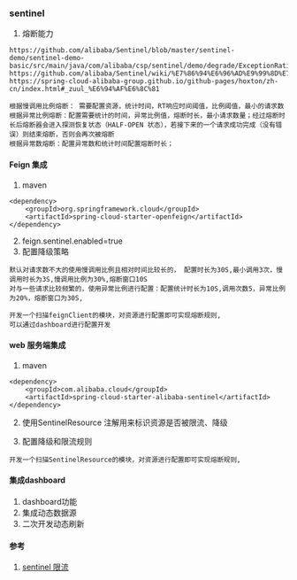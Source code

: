 ### sentinel

1. 熔断能力

``` 
https://github.com/alibaba/Sentinel/blob/master/sentinel-demo/sentinel-demo-basic/src/main/java/com/alibaba/csp/sentinel/demo/degrade/ExceptionRatioCircuitBreakerDemo.java
https://github.com/alibaba/Sentinel/wiki/%E7%86%94%E6%96%AD%E9%99%8D%E7%BA%A7
https://spring-cloud-alibaba-group.github.io/github-pages/hoxton/zh-cn/index.html#_zuul_%E6%94%AF%E6%8C%81

根据慢调用比例熔断： 需要配置资源，统计时间，RT响应时间阈值，比例阈值，最小的请求数
根据异常比例熔断：配置需要统计的时间，异常比例值，熔断时长，最小请求数量；经过熔断时长后熔断器会进入探测恢复状态（HALF-OPEN 状态），若接下来的一个请求成功完成（没有错误）则结束熔断，否则会再次被熔断
根据异常数熔断：配置异常数和统计时间配置熔断时长；
```

#### Feign 集成

1. maven

```
<dependency>
    <groupId>org.springframework.cloud</groupId>
    <artifactId>spring-cloud-starter-openfeign</artifactId>
</dependency>

```

2. feign.sentinel.enabled=true
3. 配置降级策略

``` 
默认对请求数不大的使用慢调用比例且相对时间比较长的， 配置时长为30S,最小调用3次，慢调用时长为3S,慢调用比例为30%,熔断窗口10S
对与一些请求比较频繁的，使用异常比例进行配置：配置统计时长为10S,调用次数5，异常比例为20%，熔断窗口为30S,

开发一个扫描feignClient的模块，对资源进行配置即可实现熔断规则,
可以通过dashboard进行配置开发
```

#### web 服务端集成

1. maven

``` 
<dependency>
    <groupId>com.alibaba.cloud</groupId>
    <artifactId>spring-cloud-starter-alibaba-sentinel</artifactId>
</dependency>
```

2. 使用SentinelResource 注解用来标识资源是否被限流、降级

3. 配置降级和限流规则

``` 
开发一个扫描SentinelResource的模块，对资源进行配置即可实现熔断规则,
```

#### 集成dashboard

1. dashboard功能
2. 集成动态数据源
3. 二次开发动态刷新

#### 参考

1. [sentinel 限流](https://github.com/doocs/source-code-hunter/tree/main/docs/Sentinel)